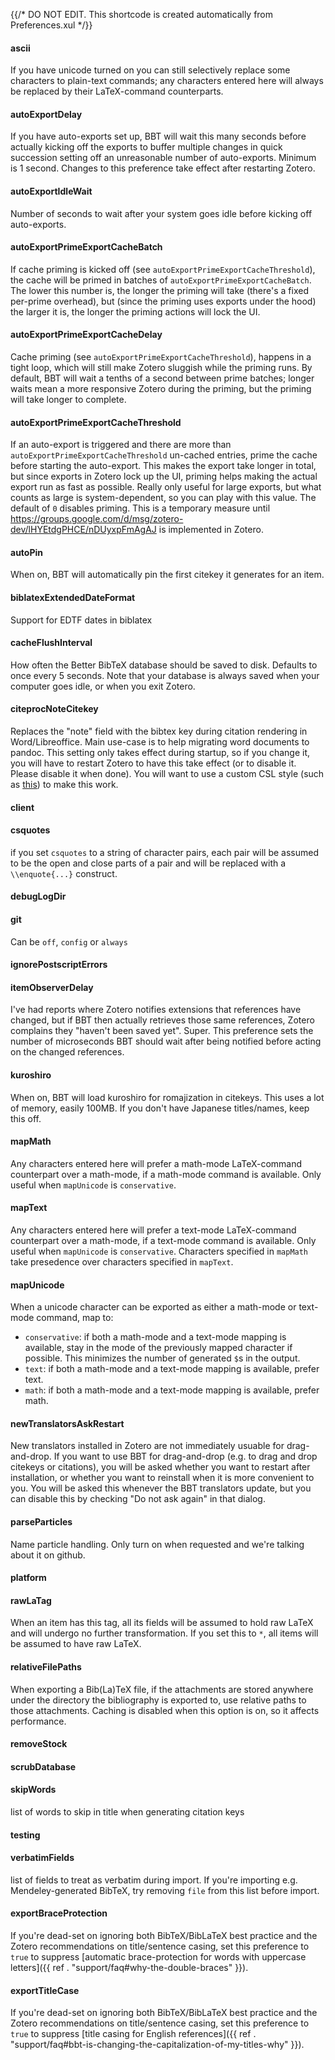 {{/* DO NOT EDIT. This shortcode is created automatically from Preferences.xul */}}
#### ascii

If you have unicode turned on you can still selectively replace some characters to plain-text commands; any characters entered here will always
be replaced by their LaTeX-command counterparts.

#### autoExportDelay

If you have auto-exports set up, BBT will wait this many seconds before actually kicking off the exports to buffer multiple changes in quick succession
setting off an unreasonable number of auto-exports. Minimum is 1 second. Changes to this preference take effect after restarting Zotero.

#### autoExportIdleWait

Number of seconds to wait after your system goes idle before kicking off auto-exports.

#### autoExportPrimeExportCacheBatch

If cache priming is kicked off (see `autoExportPrimeExportCacheThreshold`), the cache will be primed in batches of `autoExportPrimeExportCacheBatch`.
The lower this number is, the longer the priming will take (there's a fixed per-prime overhead), but (since the priming uses exports under the hood)
the larger it is, the longer the priming actions will lock the UI.

#### autoExportPrimeExportCacheDelay

Cache priming (see `autoExportPrimeExportCacheThreshold`), happens in a tight loop, which will still make Zotero sluggish while the priming runs.
By default, BBT will wait a tenths of a second between prime batches; longer waits mean a more responsive Zotero during the priming,
but the priming will take longer to complete.

#### autoExportPrimeExportCacheThreshold

If an auto-export is triggered and there are more than `autoExportPrimeExportCacheThreshold` un-cached entries,
prime the cache before starting the auto-export. This makes the export take longer in total, but since exports
in Zotero lock up the UI, priming helps making the actual export run as fast as possible. Really only
useful for large exports, but what counts as large is system-dependent, so you can play with this value. The
default of `0` disables priming. This is a temporary measure until https://groups.google.com/d/msg/zotero-dev/lHYEtdgPHCE/nDUyxpFmAgAJ
is implemented in Zotero.

#### autoPin

When on, BBT will automatically pin the first citekey it generates for an item.

#### biblatexExtendedDateFormat

Support for EDTF dates in biblatex

#### cacheFlushInterval

How often the Better BibTeX database should be saved to disk. Defaults to once every 5 seconds. Note that
your database is always saved when your computer goes idle, or when you exit Zotero.

#### citeprocNoteCitekey

Replaces the "note" field with the bibtex key during citation rendering in Word/Libreoffice. Main use-case is to help migrating word documents to pandoc.
This setting only takes effect during startup, so if you change it, you will have to restart Zotero to have this take effect (or to disable it.
Please disable it when done). You will want to use a custom CSL style
(such as [this](https://raw.githubusercontent.com/retorquere/zotero-better-bibtex/master/better-bibtex-citekeys.csl)) to make this work.

#### client

#### csquotes

if you set `csquotes` to a string of character pairs, each pair will be assumed to be the open and close parts of a pair and
will be replaced with a `\\enquote{...}` construct.

#### debugLogDir

#### git

Can be `off`, `config` or `always`

#### ignorePostscriptErrors

#### itemObserverDelay

I've had reports where Zotero notifies extensions that references have changed, but if BBT then actually
retrieves those same references, Zotero complains they "haven't been saved yet". Super. This preference sets
the number of microseconds BBT should wait after being notified before acting on the changed references.

#### kuroshiro

When on, BBT will load kuroshiro for romajization in citekeys. This uses a lot of memory, easily 100MB. If you don't have Japanese titles/names, keep this off.

#### mapMath

Any characters entered here will prefer a math-mode LaTeX-command counterpart over a math-mode,
if a math-mode command is available. Only useful when `mapUnicode` is `conservative`.

#### mapText

Any characters entered here will prefer a text-mode LaTeX-command counterpart over a math-mode, if a text-mode command is available.
Only useful when `mapUnicode` is `conservative`. Characters specified in `mapMath` take presedence over characters specified in `mapText`.

#### mapUnicode

When a unicode character can be exported as either a math-mode or text-mode command, map to:

* `conservative`: if both a math-mode and a text-mode mapping is available, stay in the mode of the previously mapped
   character if possible. This minimizes the number of generated `$`s in the output.
* `text`: if both a math-mode and a text-mode mapping is available, prefer text.
* `math`: if both a math-mode and a text-mode mapping is available, prefer math.

#### newTranslatorsAskRestart

New translators installed in Zotero are not immediately usuable for drag-and-drop. If you want to use BBT for drag-and-drop
(e.g. to drag and drop citekeys or citations), you will be asked whether you want to restart after installation,
or whether you want to reinstall when it is more convenient to you. You will be asked this whenever the BBT translators update,
but you can disable this by checking "Do not ask again" in that dialog.

#### parseParticles

Name particle handling. Only turn on when requested and we're talking about it on github.

#### platform

#### rawLaTag

When an item has this tag, all its fields will be assumed to hold raw LaTeX and will undergo no further transformation.
If you set this to `*`, all items will be assumed to have raw LaTeX.

#### relativeFilePaths

When exporting a Bib(La)TeX file, if the attachments are stored anywhere under the directory the bibliography is exported to, use relative paths
to those attachments. Caching is disabled when this option is on, so it affects performance.

#### removeStock

#### scrubDatabase

#### skipWords

list of words to skip in title when generating citation keys

#### testing

#### verbatimFields

list of fields to treat as verbatim during import. If you're importing e.g. Mendeley-generated BibTeX, try removing `file` from this list before import.

#### exportBraceProtection

If you're dead-set on ignoring both BibTeX/BibLaTeX best practice and the Zotero recommendations on title/sentence
casing, set this preference to `true` to suppress [automatic brace-protection for words with uppercase letters]({{ ref . "support/faq#why-the-double-braces" }}).

#### exportTitleCase

If you're dead-set on ignoring both BibTeX/BibLaTeX best practice and the Zotero recommendations on title/sentence
casing, set this preference to `true` to suppress [title casing for English references]({{ ref . "support/faq#bbt-is-changing-the-capitalization-of-my-titles-why" }}).


